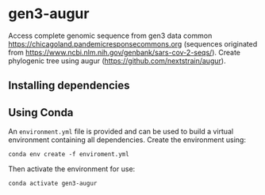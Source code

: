 # gen3-augur
Access complete genomic sequence from gen3 data common https://chicagoland.pandemicresponsecommons.org (sequences originated from https://www.ncbi.nlm.nih.gov/genbank/sars-cov-2-seqs/). Create phylogenic tree using augur (https://github.com/nextstrain/augur).

## Installing dependencies

## Using Conda
An `environment.yml` file is provided and can be used to build a virtual environment containing all dependencies. Create the environment using:
```
conda env create -f enviroment.yml
```
Then activate the environment for use:
```
conda activate gen3-augur
```
